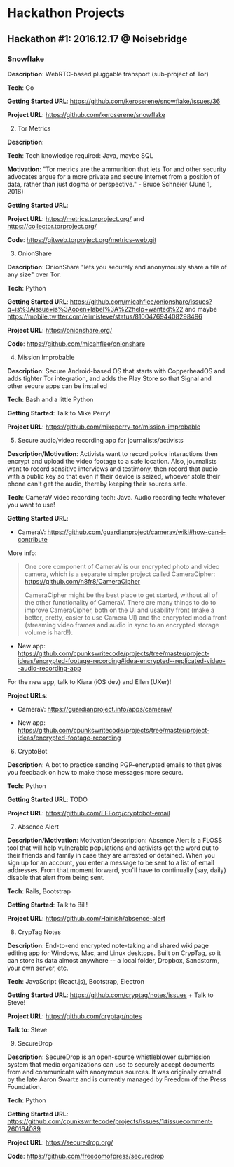 # Hackathon Projects

## Hackathon #1: 2016.12.17 @ Noisebridge

### Snowflake

**Description**: WebRTC-based pluggable transport (sub-project of Tor)

**Tech**: Go

**Getting Started URL**: https://github.com/keroserene/snowflake/issues/36

**Project URL**: https://github.com/keroserene/snowflake


2. Tor Metrics

**Description**:

**Tech**: Tech knowledge required: Java, maybe SQL

**Motivation**: "Tor metrics are the ammunition that lets Tor and other security advocates argue for a more private and secure Internet from a position of data, rather than just dogma or perspective." - Bruce Schneier (June 1, 2016)

**Getting Started URL**:

**Project URL**: https://metrics.torproject.org/ and https://collector.torproject.org/

**Code**: https://gitweb.torproject.org/metrics-web.git


3. OnionShare

**Description**: OnionShare "lets you securely and anonymously share a file of any size" over Tor.

**Tech**: Python

**Getting Started URL**: https://github.com/micahflee/onionshare/issues?q=is%3Aissue+is%3Aopen+label%3A%22help+wanted%22 and maybe https://mobile.twitter.com/elimisteve/status/810047694408298496

**Project URL**: https://onionshare.org/

**Code**: https://github.com/micahflee/onionshare


4. Mission Improbable

**Description**: Secure Android-based OS that starts with CopperheadOS
and adds tighter Tor integration, and adds the Play Store so that
Signal and other secure apps can be installed

**Tech**: Bash and a little Python

**Getting Started**: Talk to Mike Perry!

**Project URL**: https://github.com/mikeperry-tor/mission-improbable


5. Secure audio/video recording app for journalists/activists

**Description/Motivation**: Activists want to record police
interactions then encrypt and upload the video footage to a safe
location. Also, journalists want to record sensitive interviews and
testimony, then record that audio with a public key so that even if
their device is seized, whoever stole their phone can't get the audio,
thereby keeping their sources safe.

**Tech**: CameraV video recording tech: Java. Audio recording tech:
whatever you want to use!

**Getting Started URL**:

- CameraV: https://github.com/guardianproject/camerav/wiki#how-can-i-contribute

More info:

> One core component of CameraV is our encrypted photo and video camera,
which is a separate simpler project called CameraCipher:
https://github.com/n8fr8/CameraCipher
>
> CameraCipher might be the best place to get started, without all of the
other functionality of CameraV. There are many things to do to improve
CameraCipher, both on the UI and usability front (make a better, pretty,
easier to use Camera UI) and the encrypted media front (streaming video
frames and audio in sync to an encrypted storage volume is hard!).


- New app: https://github.com/cpunkswritecode/projects/tree/master/project-ideas/encrypted-footage-recording#idea-encrypted--replicated-video--audio-recording-app

For the new app, talk to Kiara (iOS dev) and Ellen (UXer)!

**Project URLs**:

- CameraV: https://guardianproject.info/apps/camerav/

- New app: https://github.com/cpunkswritecode/projects/tree/master/project-ideas/encrypted-footage-recording


6. CryptoBot

**Description**: A bot to practice sending PGP-encrypted emails to
that gives you feedback on how to make those messages more secure.

**Tech**: Python

**Getting Started URL**: TODO

**Project URL**: https://github.com/EFForg/cryptobot-email


7. Absence Alert

**Description/Motivation**: Motivation/description: Absence Alert is a
FLOSS tool that will help vulnerable populations and activists get the
word out to their friends and family in case they are arrested or
detained.  When you sign up for an account, you enter a message to be
sent to a list of email addresses.  From that moment forward, you'll
have to continually (say, daily) disable that alert from being sent.

**Tech**: Rails, Bootstrap

**Getting Started**: Talk to Bill!

**Project URL**: https://github.com/Hainish/absence-alert


8. CrypTag Notes

**Description**: End-to-end encrypted note-taking and shared wiki page
editing app for Windows, Mac, and Linux desktops.  Built on CrypTag,
so it can store its data almost anywhere -- a local folder, Dropbox,
Sandstorm, your own server, etc.

**Tech**: JavaScript (React.js), Bootstrap, Electron

**Getting Started URL**: https://github.com/cryptag/notes/issues + Talk to Steve!

**Project URL**: https://github.com/cryptag/notes

**Talk to**: Steve


9. SecureDrop

**Description**: SecureDrop is an open-source whistleblower submission
system that media organizations can use to securely accept documents
from and communicate with anonymous sources. It was originally created
by the late Aaron Swartz and is currently managed by Freedom of the
Press Foundation.

**Tech**: Python

**Getting Started URL**: https://github.com/cpunkswritecode/projects/issues/1#issuecomment-260164089

**Project URL**: https://securedrop.org/

**Code**: https://github.com/freedomofpress/securedrop
